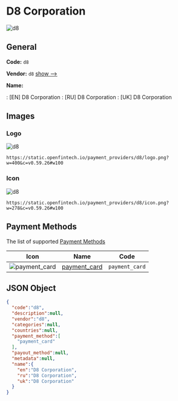 
# D8 Corporation 
![d8](https://static.openfintech.io/payment_providers/d8/logo.png?w=400&c=v0.59.26#w100)  

## General 
 
**Code:** `d8` 
 
**Vendor:** `d8` [show -->](/vendors/d8/) 
 
**Name:** 
 
:	[EN] D8 Corporation 
:	[RU] D8 Corporation 
:	[UK] D8 Corporation 
 

## Images 

### Logo 
 
![d8](https://static.openfintech.io/payment_providers/d8/logo.png?w=400&c=v0.59.26#w100)  

```
https://static.openfintech.io/payment_providers/d8/logo.png?w=400&c=v0.59.26#w100
```  

### Icon 
 
![d8](https://static.openfintech.io/payment_providers/d8/icon.png?w=278&c=v0.59.26#w100)  

```
https://static.openfintech.io/payment_providers/d8/icon.png?w=278&c=v0.59.26#w100
```  

## Payment Methods 
 
The list of supported [Payment Methods](/payment-methods/) 

|Icon|Name|Code| 
|:---:|:---:|:---:| 
|![payment_card](https://static.openfintech.io/payment_methods/payment_card/icon.svg?w=278&c=v0.59.26#w100) |[payment_card](/payment-methods/payment_card/)|`payment_card`| 
 

## JSON Object 

```json
{
  "code":"d8",
  "description":null,
  "vendor":"d8",
  "categories":null,
  "countries":null,
  "payment_method":[
    "payment_card"
  ],
  "payout_method":null,
  "metadata":null,
  "name":{
    "en":"D8 Corporation",
    "ru":"D8 Corporation",
    "uk":"D8 Corporation"
  }
}
```  
